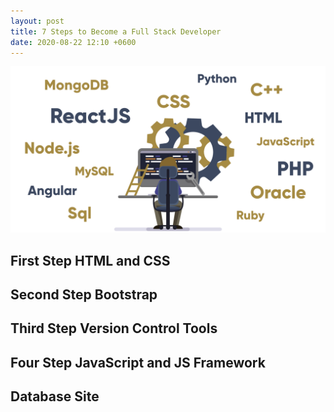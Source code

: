 ```yaml
---
layout: post
title: 7 Steps to Become a Full Stack Developer
date: 2020-08-22 12:10 +0600
---
```

![Full Stack](/images/full_stack.png)
## First Step HTML and CSS

## Second Step Bootstrap

## Third Step Version Control Tools

## Four Step JavaScript and JS Framework

## Database Site